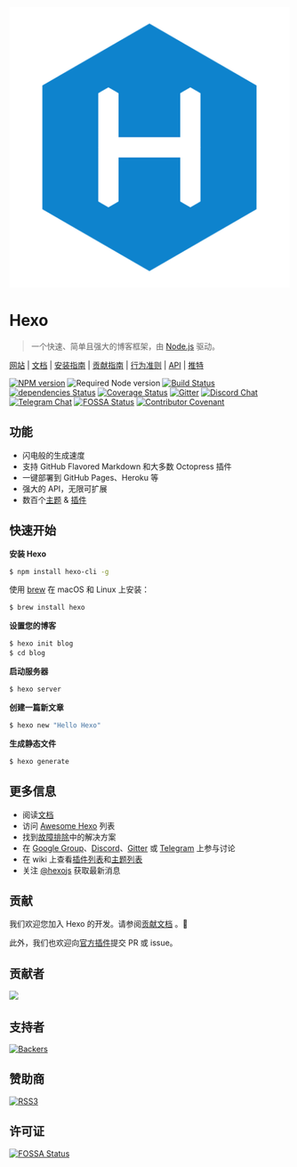 ![Hexo logo](https://raw.githubusercontent.com/hexojs/logo/master/hexo-logo-avatar.png)

# Hexo

> 一个快速、简单且强大的博客框架，由 [Node.js](https://nodejs.org) 驱动。

[网站](https://hexo.io) | [文档](https://hexo.io/docs/) | [安装指南](https://hexo.io/docs/#Installation) | [贡献指南](https://hexo.io/docs/contributing) | [行为准则](CODE_OF_CONDUCT.md) | [API](https://hexo.io/api/) | [推特](https://twitter.com/hexojs)

[![NPM version](https://badge.fury.io/js/hexo.svg)](https://www.npmjs.com/package/hexo) ![Required Node version](https://img.shields.io/node/v/hexo) [![Build Status](https://github.com/hexojs/hexo/workflows/Tester/badge.svg)](https://github.com/hexojs/hexo/actions?query=workflow%3ATester) [![dependencies Status](https://img.shields.io/librariesio/release/npm/hexo)](https://libraries.io/npm/hexo) [![Coverage Status](https://coveralls.io/repos/hexojs/hexo/badge.svg?branch=master)](https://coveralls.io/r/hexojs/hexo?branch=master) [![Gitter](https://badges.gitter.im/hexojs/hexo.svg)](https://gitter.im/hexojs/hexo) [![Discord Chat](https://img.shields.io/badge/chat-on%20discord-7289da.svg)](https://discord.gg/teM2Anj) [![Telegram Chat](https://img.shields.io/badge/chat-on%20telegram-32afed.svg)](https://t.me/hexojs) [![FOSSA Status](https://app.fossa.com/api/projects/git%2Bgithub.com%2Fhexojs%2Fhexo.svg?type=shield)](https://app.fossa.com/projects/git%2Bgithub.com%2Fhexojs%2Fhexo?ref=badge_shield) [![Contributor Covenant](https://img.shields.io/badge/Contributor%20Covenant-v2.0%20adopted-ff69b4.svg)](CODE_OF_CONDUCT.md)

## 功能

*   闪电般的生成速度
*   支持 GitHub Flavored Markdown 和大多数 Octopress 插件
*   一键部署到 GitHub Pages、Heroku 等
*   强大的 API，无限可扩展
*   数百个[主题](https://hexo.io/themes/) & [插件](https://hexo.io/plugins/)

## 快速开始

**安装 Hexo**

```bash
$ npm install hexo-cli -g
```

使用 [brew](https://brew.sh/) 在 macOS 和 Linux 上安装：

```bash
$ brew install hexo
```

**设置您的博客**

```bash
$ hexo init blog
$ cd blog
```

**启动服务器**

```bash
$ hexo server
```

**创建一篇新文章**

```bash
$ hexo new "Hello Hexo"
```

**生成静态文件**

```bash
$ hexo generate
```

## 更多信息

*   阅读[文档](https://hexo.io/)
*   访问 [Awesome Hexo](https://github.com/hexojs/awesome-hexo) 列表
*   找到[故障排除](https://hexo.io/docs/troubleshooting.html)中的解决方案
*   在 [Google Group](https://groups.google.com/group/hexo)、[Discord](https://discord.gg/teM2Anj)、[Gitter](https://gitter.im/hexojs/hexo) 或 [Telegram](https://t.me/hexojs) 上参与讨论
*   在 wiki 上查看[插件列表](https://hexo.io/plugins/)和[主题列表](https://hexo.io/themes/)
*   关注 [@hexojs](https://twitter.com/hexojs) 获取最新消息

## 贡献

我们欢迎您加入 Hexo 的开发。请参阅[贡献文档](https://hexo.io/docs/contributing) 。🤗

此外，我们也欢迎向[官方插件](https://github.com/hexojs)提交 PR 或 issue。

## 贡献者

[![](https://opencollective.com/Hexo/contributors.svg?width=890)](https://github.com/hexojs/hexo/graphs/contributors)

## 支持者

[![Backers](https://opencollective.com/hexo/tiers/backers.svg?avatarHeight=36&width=600)](https://opencollective.com/hexo)

## 赞助商

[![RSS3](https://d1fdloi71mui9q.cloudfront.net/8xxahBqRTnecXgXKObeo_L8ks2KjC31fmM5Nd)](https://linktr.ee/rss3)

## 许可证

[![FOSSA Status](https://app.fossa.com/api/projects/git%2Bgithub.com%2Fhexojs%2Fhexo.svg?type=large)](https://app.fossa.com/projects/git%2Bgithub.com%2Fhexojs%2Fhexo?ref=badge_large)